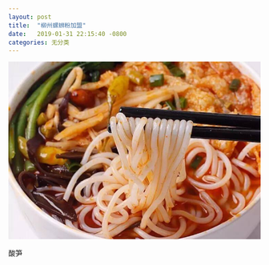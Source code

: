 ```yaml
---
layout: post
title:  "柳州螺蛳粉加盟"
date:   2019-01-31 22:15:40 -0800
categories: 无分类 
---
```



![螺蛳粉](_pic/lsf.jpeg)

酸笋

